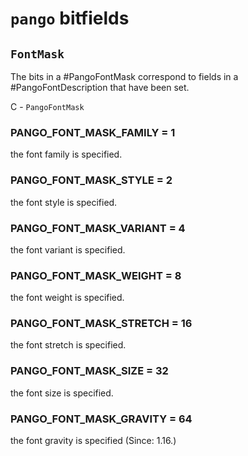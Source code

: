 # `pango` bitfields

## `FontMask`

The bits in a #PangoFontMask correspond to fields in a
&num;PangoFontDescription that have been set.

C - `PangoFontMask`

### PANGO_FONT_MASK_FAMILY = 1
the font family is specified.

### PANGO_FONT_MASK_STYLE = 2
the font style is specified.

### PANGO_FONT_MASK_VARIANT = 4
the font variant is specified.

### PANGO_FONT_MASK_WEIGHT = 8
the font weight is specified.

### PANGO_FONT_MASK_STRETCH = 16
the font stretch is specified.

### PANGO_FONT_MASK_SIZE = 32
the font size is specified.

### PANGO_FONT_MASK_GRAVITY = 64
the font gravity is specified (Since: 1.16.)


